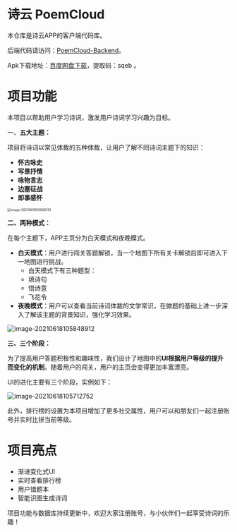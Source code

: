 # 诗云 PoemCloud

本仓库是诗云APP的客户端代码库。

后端代码请访问：[PoemCloud-Backend](https://github.com/ShawnShawnYou/PoemCloud-Backend)。

Apk下载地址：[百度网盘下载](https://pan.baidu.com/s/1gPxsqreAnUoQ7fRziZHq2Q)，提取码：sqeb 。



# 项目功能

本项目以帮助用户学习诗词，激发用户诗词学习兴趣为目标。

一、**五大主题：**

项目将诗词以常见体裁的五种体裁，让用户了解不同诗词主题下的知识：

* **怀古咏史**
* **写景抒情**
* **咏物言志**
* **边塞征战**
* **即事感怀**

<img src="C:\Users\Administrator\AppData\Roaming\Typora\typora-user-images\image-20210618105806133.png" alt="image-20210618105806133" style="zoom:50%;" />



**二、两种模式：**

在每个主题下，APP主页分为白天模式和夜晚模式。

* **白天模式**：用户进行闯关答题解锁，当一个地图下所有关卡解锁后即可进入下一地图进行挑战。
  * 白天模式下有三种题型：
  * 填诗句
  * 悟诗意
  * 飞花令
* **夜晚模式**：用户可以查看当前诗词体裁的文学常识，在做题的基础上进一步深入了解该主题的背景知识，强化学习效果。

![image-20210618105848912](C:\Users\Administrator\AppData\Roaming\Typora\typora-user-images\image-20210618105848912.png)



**三、三个阶段：**

为了提高用户答题积极性和趣味性，我们设计了地图中的**UI根据用户等级的提升而变化的机制**。随着用户的闯关，用户的主页会变得更加丰富漂亮。

UI的进化主要有三个阶段，实例如下：

![image-20210618105712752](C:\Users\Administrator\AppData\Roaming\Typora\typora-user-images\image-20210618105712752.png)

此外，排行榜的设置为本项目增加了更多社交属性，用户可以和朋友们一起注册账号并实时比拼当前等级。





# 项目亮点

* 渐进变化式UI
* 实时查看排行榜
* 用户错题本
* 智能识图生成诗词

项目功能与数据库持续更新中，欢迎大家注册账号，与小伙伴们一起享受诗词的乐趣！

